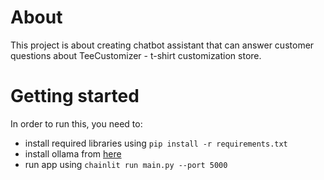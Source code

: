 # About
This project is about creating chatbot assistant that can answer customer questions about TeeCustomizer - t-shirt customization store.

# Getting started
In order to run this, you need to:
- install required libraries using `pip install -r requirements.txt`
- install ollama from [here](https://ollama.com/download/windows)
- run app using `chainlit run main.py --port 5000`
